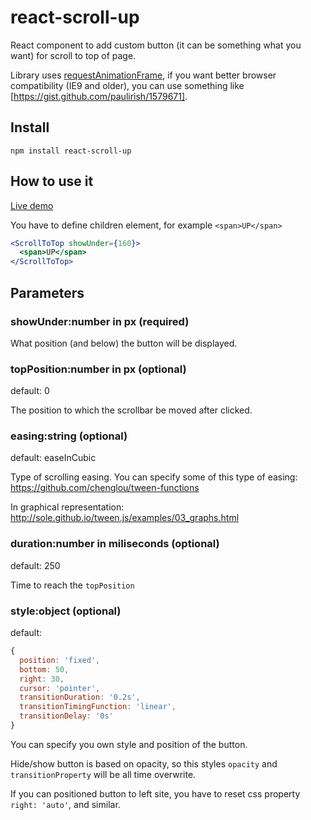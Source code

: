 # react-scroll-up
React component to add custom button (it can be something what you want) for scroll to top of page.

Library uses [requestAnimationFrame](https://developer.mozilla.org/en-US/docs/Web/API/window/requestAnimationFrame),
if you want better browser compatibility (IE9 and older), you can use something like  [https://gist.github.com/paulirish/1579671].


## Install

```npm
npm install react-scroll-up
```

## How to use it

[Live demo](http://milosjanda.github.io/react-scroll-up/)

You have to define children element, for example `<span>UP</span>`

```jsx
<ScrollToTop showUnder={160}>
  <span>UP</span>
</ScrollToTop>
```

## Parameters

### showUnder:number in px (required) 

What position (and below) the button will be displayed.

### topPosition:number in px (optional)

default: 0

The position to which the scrollbar be moved after clicked.

### easing:string (optional)

default: easeInCubic

Type of scrolling easing. You can specify some of this type of easing: https://github.com/chenglou/tween-functions

In graphical representation: http://sole.github.io/tween.js/examples/03_graphs.html

### duration:number in miliseconds (optional)

default: 250

Time to reach the `topPosition`

### style:object (optional)

default:  

```javascript
{
  position: 'fixed',
  bottom: 50,
  right: 30,
  cursor: 'pointer',
  transitionDuration: '0.2s',
  transitionTimingFunction: 'linear',
  transitionDelay: '0s'
}
```

You can specify you own style and position of the button.

Hide/show button is based on opacity, so this styles `opacity` and `transitionProperty` will be all time overwrite.

If you can positioned button to left site, you have to reset css property `right: 'auto'`, and similar.

